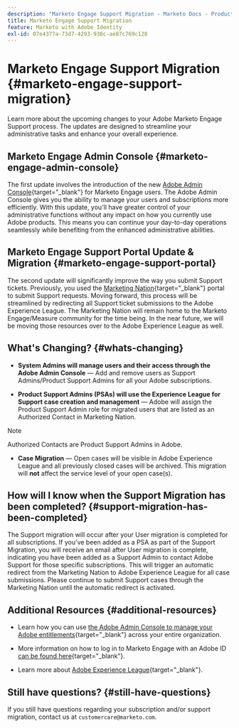 ```yaml
---
description: "Marketo Engage Support Migration - Marketo Docs - Product Documentation"
title: Marketo Engage Support Migration
feature: Marketo with Adobe Identity
exl-id: 07e4377a-73d7-4293-938c-ae87c769c128
---
```

# Marketo Engage Support Migration {#marketo-engage-support-migration}

Learn more about the upcoming changes to your Adobe Marketo Engage Support process. The updates are designed to streamline your administrative tasks and enhance your overall experience.

## Marketo Engage Admin Console {#marketo-engage-admin-console}

The first update involves the introduction of the new [Adobe Admin Console](https://helpx.adobe.com/enterprise/admin-guide.html){target="_blank"} for Marketo Engage users. The Adobe Admin Console gives you the ability to manage your users and subscriptions more efficiently. With this update, you'll have greater control of your administrative functions without any impact on how you currently use Adobe products. This means you can continue your day-to-day operations seamlessly while benefiting from the enhanced administrative abilities.

## Marketo Engage Support Portal Update & Migration {#marketo-engage-support-portal}

The second update will significantly improve the way you submit Support tickets. Previously, you used the [Marketing Nation](https://nation.marketo.com/){target="_blank"} portal to submit Support requests. Moving forward, this process will be streamlined by redirecting all Support ticket submissions to the Adobe Experience League. The Marketing Nation will remain home to the Marketo Engage/Measure community for the time being. In the near future, we will be moving those resources over to the Adobe Experience League as well.

## What's Changing? {#whats-changing}

* **System Admins will manage users and their access through the Adobe Admin Console** &mdash; Add and remove users as Support Admins/Product Support Admins for all your Adobe subscriptions.

* **Product Support Admins (PSAs) will use the Experience League for Support case creation and management** &mdash; Adobe will assign the Product Support Admin role for migrated users that are listed as an Authorized Contact in Marketing Nation.

>[!NOTE]
>
>Authorized Contacts are Product Support Admins in Adobe.

* **Case Migration** &mdash; Open cases will be visible in Adobe Experience League and all previously closed cases will be archived. This migration will **not** affect the service level of your open case(s).

## How will I know when the Support Migration has been completed? {#support-migration-has-been-completed}

The Support migration will occur after your User migration is completed for all subscriptions. If you've been added as a PSA as part of the Support Migration, you will receive an email after User migration is complete, indicating you have been added as a Support Admin to contact Adobe Support for those specific subscriptions. This will trigger an automatic redirect from the Marketing Nation to Adobe Experience League for all case submissions. Please continue to submit Support cases through the Marketing Nation until the automatic redirect is activated.

## Additional Resources {#additional-resources}

* Learn how you can use [the Adobe Admin Console to manage your Adobe entitlements](https://helpx.adobe.com/enterprise/using/admin-roles.html){target="_blank"} across your entire organization.

* More information on how to log in to Marketo Engage with an Adobe ID [can be found here](/help/marketo/product-docs/administration/marketo-with-adobe-identity/user-sign-in-with-adobe-id.md){target="_blank"}.

* Learn more about [Adobe Experience League](https://experienceleague.adobe.com/){target="_blank"}.

## Still have questions? {#still-have-questions}

If you still have questions regarding your subscription and/or support migration, contact us at `customercare@marketo.com`.
